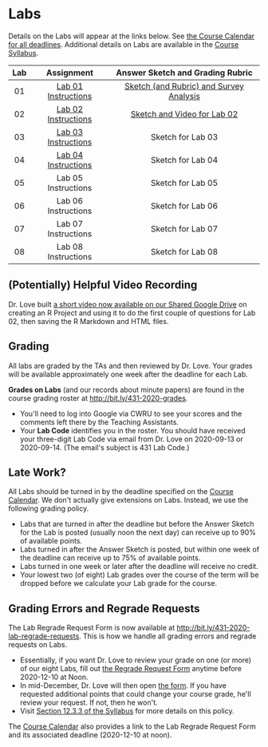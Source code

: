 Labs
================

Details on the Labs will appear at the links below. See [the Course Calendar for all deadlines](https://thomaselove.github.io/431/calendar.html). Additional details on Labs are available in the [Course Syllabus](https://thomaselove.github.io/431-2020-syllabus/deliverables-assignments.html#labs).

Lab | Assignment | Answer Sketch and Grading Rubric
:---: | :---------: | :---------------------------------:
01 | [Lab 01 Instructions](https://github.com/THOMASELOVE/431-2020/blob/master/labs/lab01/lab01.md) | [Sketch (and Rubric) and Survey Analysis](https://github.com/THOMASELOVE/431-2020/blob/master/labs/lab01)
02 | [Lab 02 Instructions](https://github.com/THOMASELOVE/431-2020/blob/master/labs/lab02/lab02.md) | [Sketch and Video for Lab 02](https://github.com/THOMASELOVE/431-2020/tree/master/labs/lab02)
03 | [Lab 03 Instructions](https://github.com/THOMASELOVE/431-2020/blob/master/labs/lab03/lab03.md) | Sketch for Lab 03
04 | [Lab 04 Instructions](https://github.com/THOMASELOVE/431-2020/blob/master/labs/lab04/lab04.md) | Sketch for Lab 04
05 | Lab 05 Instructions | Sketch for Lab 05
06 | Lab 06 Instructions | Sketch for Lab 06
07 | Lab 07 Instructions | Sketch for Lab 07
08 | Lab 08 Instructions | Sketch for Lab 08

## (Potentially) Helpful Video Recording

Dr. Love built [a short video now available on our Shared Google Drive](http://bit.ly/431-2020-Love-does-Lab02) on creating an R Project and using it to do the first couple of questions for Lab 02, then saving the R Markdown and HTML files.

## Grading

All labs are graded by the TAs and then reviewed by Dr. Love. Your grades will be available approximately one week after the deadline for each Lab. 

**Grades on Labs** (and our records about minute papers) are found in the course grading roster at http://bit.ly/431-2020-grades. 

- You'll need to log into Google via CWRU to see your scores and the comments left there by the Teaching Assistants. 
- Your **Lab Code** identifies you in the roster. You should have received your three-digit Lab Code via email from Dr. Love on 2020-09-13 or 2020-09-14. (The email's subject is 431 Lab Code.) 

## Late Work?

All Labs should be turned in by the deadline specified on the [Course Calendar](https://thomaselove.github.io/431/calendar.html). We don't actually give extensions on Labs. Instead, we use the following grading policy.

- Labs that are turned in after the deadline but before the Answer Sketch for the Lab is posted (usually noon the next day) can receive up to 90% of available points.
- Labs turned in after the Answer Sketch is posted, but within one week of the deadline can receive up to 75% of available points.
- Labs turned in one week or later after the deadline will receive no credit.
- Your lowest two (of eight) Lab grades over the course of the term will be dropped before we calculate your Lab grade for the course. 

## Grading Errors and Regrade Requests

The Lab Regrade Request Form is now available at http://bit.ly/431-2020-lab-regrade-requests. This is how we handle all grading errors and regrade requests on Labs. 

- Essentially, if you want Dr. Love to review your grade on one (or more) of our eight Labs, fill out [the Regrade Request Form](http://bit.ly/431-2020-lab-regrade-requests) anytime before 2020-12-10 at Noon. 
- In mid-December, Dr. Love will then open [the form](http://bit.ly/431-2020-lab-regrade-requests). If you have requested additional points that could change your course grade, he'll review your request. If not, then he won't. 
- Visit [Section 12.3.3 of the Syllabus](https://thomaselove.github.io/431-2020-syllabus/deliverables-assignments.html#labs) for more details on this policy.

The [Course Calendar](https://thomaselove.github.io/431/calendar.html) also provides a link to the Lab Regrade Request Form and its associated deadline (2020-12-10 at noon). 


